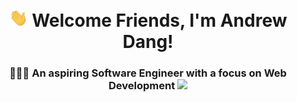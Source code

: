 <h1 align="center"><img src="https://raw.githubusercontent.com/ABSphreak/ABSphreak/master/gifs/Hi.gif" width="30px" /> Welcome Friends, I'm Andrew Dang! </h1>

<h3 align="center">🧑🏻‍💻 An aspiring Software Engineer with a focus on Web Development  <img src="https://user-images.githubusercontent.com/74038190/219923809-b86dc415-a0c2-4a38-bc88-ad6cf06395a8.gif" /> </h3>


